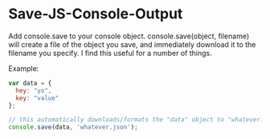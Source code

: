 Save-JS-Console-Output
======================

Add console.save to your console object.  console.save(object, filename) will create a file of the object you save, and immediately download it to the filename you specify.  I find this useful for a number of things.

Example:
```JavaScript
var data = { 
  hey: "yo",
  key: "value"
};

// this automatically downloads/formats the "data" object to "whatever.json"
console.save(data, 'whatever.json'); 
```
